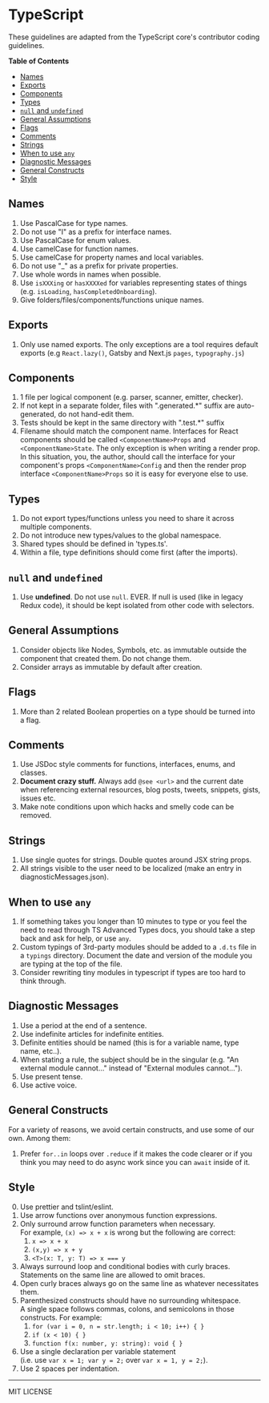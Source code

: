 # TypeScript

These guidelines are adapted from the TypeScript core's contributor coding guidelines.

<!-- START doctoc generated TOC please keep comment here to allow auto update -->

<!-- DON'T EDIT THIS SECTION, INSTEAD RE-RUN doctoc TO UPDATE -->

**Table of Contents**

* [Names](#names)
* [Exports](#exports)
* [Components](#components)
* [Types](#types)
* [`null` and `undefined`](#null-and-undefined)
* [General Assumptions](#general-assumptions)
* [Flags](#flags)
* [Comments](#comments)
* [Strings](#strings)
* [When to use `any`](#when-to-use-any)
* [Diagnostic Messages](#diagnostic-messages)
* [General Constructs](#general-constructs)
* [Style](#style)

<!-- END doctoc generated TOC please keep comment here to allow auto update -->

## Names

1.  Use PascalCase for type names.
2.  Do not use "I" as a prefix for interface names.
3.  Use PascalCase for enum values.
4.  Use camelCase for function names.
5.  Use camelCase for property names and local variables.
6.  Do not use "\_" as a prefix for private properties.
7.  Use whole words in names when possible.
8.  Use `isXXXing` or `hasXXXXed` for variables representing states of things (e.g. `isLoading`, `hasCompletedOnboarding`).
9.  Give folders/files/components/functions unique names.

## Exports

1.  Only use named exports. The only exceptions are a tool requires default exports (e.g `React.lazy()`, Gatsby and Next.js `pages`, `typography.js`)

## Components

1.  1 file per logical component (e.g. parser, scanner, emitter, checker).
2.  If not kept in a separate folder, files with ".generated.\*" suffix are auto-generated, do not hand-edit them.
3.  Tests should be kept in the same directory with ".test.\*" suffix
4.  Filename should match the component name. Interfaces for React components should be called `<ComponentName>Props` and `<ComponentName>State`. The only exception is when writing a render prop. In this situation, you, the author, should call the interface for your component's props `<ComponentName>Config` and then the render prop interface `<ComponentName>Props` so it is easy for everyone else to use.

## Types

1.  Do not export types/functions unless you need to share it across multiple components.
2.  Do not introduce new types/values to the global namespace.
3.  Shared types should be defined in 'types.ts'.
4.  Within a file, type definitions should come first (after the imports).

## `null` and `undefined`

1.  Use **undefined**. Do not use `null`. EVER. If null is used (like in legacy Redux code), it should be kept isolated from other code with selectors.

## General Assumptions

1.  Consider objects like Nodes, Symbols, etc. as immutable outside the component that created them. Do not change them.
2.  Consider arrays as immutable by default after creation.

## Flags

1.  More than 2 related Boolean properties on a type should be turned into a flag.

## Comments

1.  Use JSDoc style comments for functions, interfaces, enums, and classes.
2.  **Document crazy stuff.** Always add `@see <url>` and the current date when referencing external resources, blog posts, tweets, snippets, gists, issues etc.
3.  Make note conditions upon which hacks and smelly code can be removed.

## Strings

1.  Use single quotes for strings. Double quotes around JSX string props.
2.  All strings visible to the user need to be localized (make an entry in diagnosticMessages.json).

## When to use `any`

1.  If something takes you longer than 10 minutes to type or you feel the need to read through TS Advanced Types docs, you should take a step back and ask for help, or use `any`.
2.  Custom typings of 3rd-party modules should be added to a `.d.ts` file in a `typings` directory. Document the date and version of the module you are typing at the top of the file.
3.  Consider rewriting tiny modules in typescript if types are too hard to think through.

## Diagnostic Messages

1.  Use a period at the end of a sentence.
2.  Use indefinite articles for indefinite entities.
3.  Definite entities should be named (this is for a variable name, type name, etc..).
4.  When stating a rule, the subject should be in the singular (e.g. "An external module cannot..." instead of "External modules cannot...").
5.  Use present tense.
6.  Use active voice.

## General Constructs

For a variety of reasons, we avoid certain constructs, and use some of our own. Among them:

1.  Prefer `for..in` loops over `.reduce` if it makes the code clearer or if you think you may need to do async work since you can `await` inside of it.

## Style

0.  Use prettier and tslint/eslint.
1.  Use arrow functions over anonymous function expressions.
1.  Only surround arrow function parameters when necessary. <br />For example, `(x) => x + x` is wrong but the following are correct:
    1.  `x => x + x`
    2.  `(x,y) => x + y`
    3.  `<T>(x: T, y: T) => x === y`
1.  Always surround loop and conditional bodies with curly braces. Statements on the same line are allowed to omit braces.
1.  Open curly braces always go on the same line as whatever necessitates them.
1.  Parenthesized constructs should have no surrounding whitespace. <br />A single space follows commas, colons, and semicolons in those constructs. For example:
    1.  `for (var i = 0, n = str.length; i < 10; i++) { }`
    2.  `if (x < 10) { }`
    3.  `function f(x: number, y: string): void { }`
1.  Use a single declaration per variable statement <br />(i.e. use `var x = 1; var y = 2;` over `var x = 1, y = 2;`).
1.  Use 2 spaces per indentation.



---

MIT LICENSE

